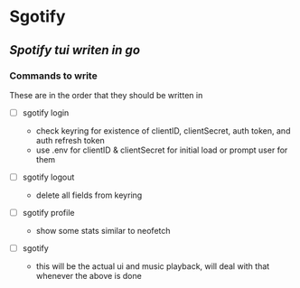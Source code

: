 # Sgotify
*Spotify tui writen in go*
---

### Commands to write

These are in the order that they should be written in

- [ ] sgotify login
    - check keyring for existence of clientID, clientSecret, auth token, and
      auth refresh token
    - use .env for clientID & clientSecret for initial load or prompt user for
      them

- [ ] sgotify logout
    - delete all fields from keyring

- [ ] sgotify profile
    - show some stats similar to neofetch

- [ ] sgotify
    - this will be the actual ui and music playback, will deal with that
      whenever the above is done
